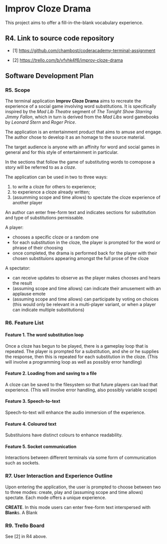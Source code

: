 # Improv Cloze Drama

This project aims to offer a fill-in-the-blank vocabulary experience.

## R4. Link to source code repository

- [1] https://github.com/chambost/coderacademy-terminal-assignment

- [2] https://trello.com/b/vfvhk4f6/improv-cloze-drama

## Software Development Plan

### R5. Scope 


The terminal application **Improv Cloze Drama** aims to recreate the experience of a social game involving word substitutions. It is specifically inspired by the *Mad Lib Theatre* segment of *The Tonight Show Starring Jimmy Fallon*, which in turn is derived from the *Mad Libs* word gamebooks by *Leonard Stern* and *Roger Price*.

The application is an entertainment product that aims to amuse and engage. The author chose to develop it as an homage to the source material.

The target audience is anyone with an affinity for word and social games in general and for this style of entertainment in particular.

In the sections that follow the game of substituting words to comopose a story will be referred to as a *cloze*.

The application can be used in two to three ways: 
1. to write a cloze for others to experience;
2. to experience a cloze already written;
3. (assumming scope and time allows) to spectate the cloze experience of another player

An author can enter free-form text and indicates sections for substitution and type of substitutions permissable. 

A player:
- chooses a specific cloze or a random one
- for each substitution in the cloze, the player is prompted for the word or phrase of their choosing
- once completed, the drama is performed back for the player with their chosen substituions appearing amongst the full prose of the cloze

A spectator:
- can receive updates to observe as the player makes chooses and hears the result
- (assuming scope and time allows) can indicate their amusement with an applause emote
- (assuming scope and time allows) can participate by voting on choices (this would only be relevant in a multi-player variant, or when a player can indicate multiple substitutions)

### R6. Feature List

#### Feature 1. The word substitution loop

Once a cloze has begun to be played, there is a gameplay loop that is repeated. The player is prompted for a substitution, and she or he supplies the response, then this is repeated for each substitution in the cloze. (This will involve a programming loop as well as possibly error handling)

#### Feature 2. Loading from and saving to a file

A cloze can be saved to the filesystem so that future players can load that experience. (This will involve error handling, also possibly variable scope)

#### Feature 3. Speech-to-text

Speech-to-text will enhance the audio immersion of the experience.

#### Feature 4. Coloured text

Substituions have distinct colours to enhance readability.

#### Feature 5. Socket communication

Interactions between different terminals via some form of communication such as sockets.

### R7. User Interaction and Experience Outline

Upon entering the application, the user is prompted to choose between two to three modes: create, play and (assuming scope and time allows) spectate. Each mode offers a unique experience.

**CREATE**. In this mode users can enter free-form text interspersed with **Blank**s. A Blank 

### R9. Trello Board

See [2] in R4 above.